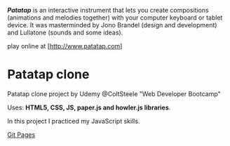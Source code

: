 ***Patatap*** is an interactive instrument that lets you create compositions (animations and melodies together) with your computer keyboard or tablet device.
It was masterminded by Jono Brandel (design and development) and Lullatone (sounds and some ideas).

play online at [http://www.patatap.com]

# Patatap clone

Patatap clone project by Udemy @ColtSteele "Web Developer Bootcamp" 

Uses: **HTML5, CSS, JS, paper.js and howler.js libraries**.

In this project I practiced my JavaScript skills.

[Git Pages](https://splinekonstantin.github.io/patatap-clone/)
